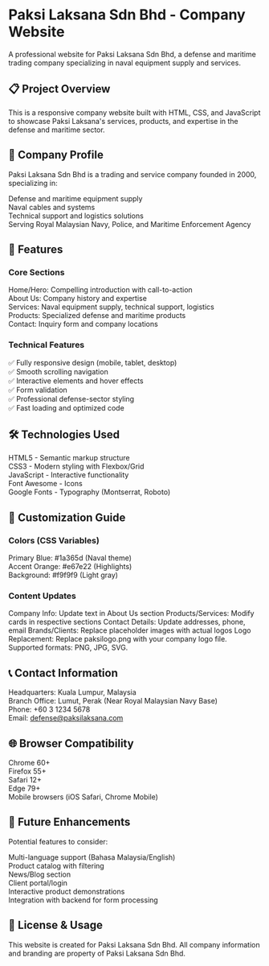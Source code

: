 # Paksi Laksana Sdn Bhd - Company Website

A professional website for Paksi Laksana Sdn Bhd, a defense and maritime trading company specializing in naval equipment supply and services.

## 📋 Project Overview

This is a responsive company website built with HTML, CSS, and JavaScript to showcase Paksi Laksana's services, products, and expertise in the defense and maritime sector.

## 🎯 Company Profile

Paksi Laksana Sdn Bhd is a trading and service company founded in 2000, specializing in:

Defense and maritime equipment supply  
Naval cables and systems  
Technical support and logistics solutions  
Serving Royal Malaysian Navy, Police, and Maritime Enforcement Agency  

## 🚀 Features

### Core Sections

Home/Hero: Compelling introduction with call-to-action  
About Us: Company history and expertise  
Services: Naval equipment supply, technical support, logistics  
Products: Specialized defense and maritime products  
Contact: Inquiry form and company locations  

### Technical Features  

✅ Fully responsive design (mobile, tablet, desktop)  
✅ Smooth scrolling navigation  
✅ Interactive elements and hover effects  
✅ Form validation  
✅ Professional defense-sector styling  
✅ Fast loading and optimized code  

## 🛠️ Technologies Used  

HTML5 - Semantic markup structure  
CSS3 - Modern styling with Flexbox/Grid  
JavaScript - Interactive functionality  
Font Awesome - Icons  
Google Fonts - Typography (Montserrat, Roboto)  

## 🎨 Customization Guide

### Colors (CSS Variables)

Primary Blue: #1a365d (Naval theme)  
Accent Orange: #e67e22 (Highlights)  
Background: #f9f9f9 (Light gray)  

### Content Updates

Company Info: Update text in About Us section
Products/Services: Modify cards in respective sections
Contact Details: Update addresses, phone, email
Brands/Clients: Replace placeholder images with actual logos
Logo Replacement: Replace paksilogo.png with your company logo file. Supported formats: PNG, JPG, SVG.

## 📞 Contact Information

Headquarters: Kuala Lumpur, Malaysia   
Branch Office: Lumut, Perak (Near Royal Malaysian Navy Base)  
Phone: +60 3 1234 5678  
Email: defense@paksilaksana.com  

## 🌐 Browser Compatibility

Chrome 60+  
Firefox 55+  
Safari 12+  
Edge 79+  
Mobile browsers (iOS Safari, Chrome Mobile)  

## 🔧 Future Enhancements

Potential features to consider:  
  
Multi-language support (Bahasa Malaysia/English)  
Product catalog with filtering  
News/Blog section  
Client portal/login  
Interactive product demonstrations  
Integration with backend for form processing  

## 📝 License & Usage

This website is created for Paksi Laksana Sdn Bhd. All company information and branding are property of Paksi Laksana Sdn Bhd.
